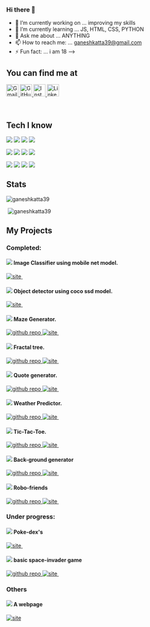 ### Hi there 👋


- 🔭 I’m currently working on ... improving my skills
- 🌱 I’m currently learning ... JS, HTML, CSS, PYTHON
- 💬 Ask me about ... ANYTHING
- 📫 How to reach me: ...  ganeshkatta39@gmail.com
- ⚡ Fun fact: ... i am 18
-->
&nbsp;  


## You can find me at
<a href='mailto:ganeshkatta39@gmail.com'>
  <img alt='Gmail' height="32" width="32" src="https://cdn.jsdelivr.net/npm/simple-icons@v3/icons/gmail.svg" title="Gmail"/>
</a>
<a href='https://github.com/ganeshkatta39'>
   <img alt='GitHub' height="32" width="32" src="https://cdn.jsdelivr.net/npm/simple-icons@v3/icons/github.svg" title="GitHub"/>
</a>
<a href='https://instagram.com/ganeshkatta39'>
   <img alt='Instagram' height="32" width="32" src="https://cdn.jsdelivr.net/npm/simple-icons@v3/icons/instagram.svg" title="Instagram"/>
</a>
<a href='https://www.linkedin.com/in/ganeshkatta39/'>
   <img alt='Linkedin' height="32" width="32" src="https://cdn.jsdelivr.net/npm/simple-icons@v3/icons/linkedin.svg" title="Linkedin"/>
</a>

&nbsp;&nbsp;

## Tech I know
<!-- for these badges credit to the contributors of https://github.com/Ileriayo/markdown-badges -->
<img src="https://img.shields.io/badge/python%20-%2314354C.svg?&style=for-the-badge&logo=python&logoColor=white"/> <img src="https://img.shields.io/badge/javascript%20-%23323330.svg?&style=for-the-badge&logo=javascript&logoColor=%23F7DF1E"/>
<img src="https://img.shields.io/badge/html5%20-%23E34F26.svg?&style=for-the-badge&logo=html5&logoColor=white"/>
<img src="https://img.shields.io/badge/css3%20-%231572B6.svg?&style=for-the-badge&logo=css3&logoColor=white"/>

<img src="https://img.shields.io/badge/Sass-CC6699?style=for-the-badge&logo=sass&logoColor=white"/> <img src="https://img.shields.io/badge/react%20-%2320232a.svg?&style=for-the-badge&logo=react&logoColor=%2361DAFB"/>
<img src="https://img.shields.io/badge/node.js%20-%2343853D.svg?&style=for-the-badge&logo=node.js&logoColor=white"/>
<img src ="https://img.shields.io/badge/postgres-%23316192.svg?&style=for-the-badge&logo=postgresql&logoColor=white"/>

<img src="https://img.shields.io/badge/express.js%20-%23404d59.svg?&style=for-the-badge"/> <img src="https://img.shields.io/badge/git%20-%23F05033.svg?&style=for-the-badge&logo=git&logoColor=white"/>
<img src="https://img.shields.io/badge/github%20-%23121011.svg?&style=for-the-badge&logo=github&logoColor=white"/>
<img src="https://img.shields.io/badge/markdown-%23000000.svg?&style=for-the-badge&logo=markdown&logoColor=white"/>


## Stats
<p align="left"> <img src="https://komarev.com/ghpvc/?username=ganeshkatta39&label=Profile%20views&color=0e75b6&style=flat" alt="ganeshkatta39" /> </p>
<p>&nbsp;<img align="center" src="https://github-readme-stats.vercel.app/api?username=ganeshkatta39&show_icons=true&locale=en" alt="ganeshkatta39" /></p>


## My Projects

### Completed:

#### <img src="https://img.icons8.com/ios/16/000000/image.png"/> Image Classifier using mobile net model.
<a href='https://editor.p5js.org/ganeshkatta39/full/eYV7rnI4T'>
 <img alt='site' src="https://img.shields.io/badge/website-open-blue" title="Website"/>
</a>&nbsp;&nbsp;  

#### <img src="https://img.icons8.com/ios/16/000000/3d-select--v1.png"/> Object detector using coco ssd model.
<a href='https://gktech6.netlify.app/'>
 <img alt='site' src="https://img.shields.io/badge/website-open-blue" title="Website"/>
</a>&nbsp;&nbsp; 

#### <img src="https://img.icons8.com/ios/16/000000/hard-to-find.png"/> Maze Generator.
<a href='https://github.com/ganeshkatta39/maze-generator'>
  <img alt='github repo' src="https://img.shields.io/badge/github-repo-brightgreen" title="GitHub repo"/>
</a>
<a href='https://editor.p5js.org/ganeshkatta39/full/dYGVIT3-9'>
 <img alt='site' src="https://img.shields.io/badge/website-open-blue" title="Website"/>
</a>&nbsp;&nbsp; 

#### <img src="https://img.icons8.com/windows/16/000000/tree.png"/> Fractal tree.
<a href='https://github.com/ganeshkatta39/fractal-tree'>
  <img alt='github repo' src="https://img.shields.io/badge/github-repo-brightgreen" title="GitHub repo"/>
</a>
<a href='https://ganeshkatta39.github.io/fractal-tree/'>
 <img alt='site' src="https://img.shields.io/badge/github-page-blueviolet" title="Website"/>
</a>&nbsp;&nbsp;

#### <img src="https://img.icons8.com/fluent-systems-regular/16/000000/quote.png"/> Quote generator.
<a href='https://github.com/ganeshkatta39/quote-generator'>
  <img alt='github repo' src="https://img.shields.io/badge/github-repo-brightgreen" title="GitHub repo"/>
</a>
<a href='https://ganeshkatta39.github.io/quote-generator/dist/'>
 <img alt='site' src="https://img.shields.io/badge/github-page-blueviolet" title="Website"/>
</a>&nbsp;&nbsp;

#### <img src="https://img.icons8.com/ios/16/000000/partly-cloudy-day--v1.png"/> Weather Predictor.
<a href='https://github.com/ganeshkatta39/weather-app'>
  <img alt='github repo' src="https://img.shields.io/badge/github-repo-brightgreen" title="GitHub repo"/>
</a>
<a href='https://ganeshkatta39.github.io/weather-app/index.html'>
 <img alt='site' src="https://img.shields.io/badge/github-page-blueviolet" title="Website"/>
</a>&nbsp;&nbsp;

#### <img src="https://cdn.iconscout.com/icon/free/png-16/tic-tac-toe-2855264-2376396.png"/> Tic-Tac-Toe.
<a href='https://github.com/ganeshkatta39/tic-tac-toe'>
  <img alt='github repo' src="https://img.shields.io/badge/github-repo-brightgreen" title="GitHub repo"/>
</a>
<a href='https://ganeshkatta39.github.io/tic-tac-toe/index.html'>
 <img alt='site' src="https://img.shields.io/badge/github-page-blueviolet" title="Website"/>
</a>&nbsp;&nbsp;

#### <img src="https://img.icons8.com/metro/16/000000/sheet-of-paper.png"/> Back-ground generator
<a href='https://github.com/ganeshkatta39/background-generator'>
  <img alt='github repo' src="https://img.shields.io/badge/github-repo-brightgreen" title="GitHub repo"/>
</a>
<a href='https://ganeshkatta39.github.io/background-generator/'>
 <img alt='site' src="https://img.shields.io/badge/github-page-blueviolet" title="Website"/>
</a>&nbsp;&nbsp;  

#### <img src="https://img.icons8.com/pastel-glyph/16/000000/robot-2--v2.png"/> Robo-friends
<a href='https://github.com/ganeshkatta39/robo-friends'>
  <img alt='github repo' src="https://img.shields.io/badge/github-repo-brightgreen" title="Website"/>
</a>
<a href='https://ganeshkatta39.github.io/robo-friends/'>
  <img alt='site' src="https://img.shields.io/badge/github-page-blueviolet" title="Website"/>
</a>&nbsp;&nbsp;

### Under progress:
#### <img src="https://img.icons8.com/metro/16/000000/pokedex.png"/> Poke-dex's
<a href='https://gktech3.netlify.app/'>
  <img alt='site' src="https://img.shields.io/badge/website-open-blue" title="Website"/>
</a>&nbsp;&nbsp;  

#### <img src="https://img.icons8.com/pastel-glyph/16/000000/space-shuttle--v1.png"/> basic space-invader game
<a href='https://github.com/ganeshkatta39/space-invaders'>
  <img alt='github repo' src="https://img.shields.io/badge/github-repo-brightgreen" title="GitHub repo"/>
</a>
<a href='https://gktech4.netlify.app/'>
  <img alt='site' src="https://img.shields.io/badge/website-open-blue" title="Website"/>
</a>&nbsp;&nbsp;

### Others

#### <img src="https://img.icons8.com/carbon-copy/16/000000/domain.png"/> A webpage
<a href='https://ganeshkatta39.github.io/portfolio-website/dist/index.html'>
<img alt='site' src="https://img.shields.io/badge/website-open-blue" title="Website"/>

</a>&nbsp;&nbsp;

